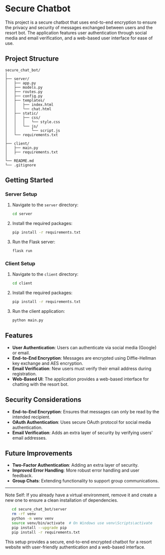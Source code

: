 # Secure Chatbot

This project is a secure chatbot that uses end-to-end encryption to ensure the privacy and security of messages exchanged between users and the resort bot. The application features user authentication through social media and email verification, and a web-based user interface for ease of use.

## Project Structure

```
secure_chat_bot/
│
├── server/
│   ├── app.py
│   ├── models.py
│   ├── routes.py
│   ├── config.py
│   ├── templates/
│   │   ├── index.html
│   │   └── chat.html
│   ├── static/
│   │   ├── css/
│   │   │   └── style.css
│   │   └── js/
│   │       └── script.js
│   └── requirements.txt
│
├── client/
│   ├── main.py
│   ├── requirements.txt
│
└── README.md
└── .gitignore
```

## Getting Started

### Server Setup

1. Navigate to the `server` directory:

   ```sh
   cd server
   ```

2. Install the required packages:

   ```sh
   pip install -r requirements.txt
   ```

3. Run the Flask server:

   ```sh
   flask run
   ```

### Client Setup

1. Navigate to the `client` directory:

   ```sh
   cd client
   ```

2. Install the required packages:

   ```sh
   pip install -r requirements.txt
   ```

3. Run the client application:

   ```sh
   python main.py
   ```

## Features

- **User Authentication**: Users can authenticate via social media (Google) or email.
- **End-to-End Encryption**: Messages are encrypted using Diffie-Hellman key exchange and AES encryption.
- **Email Verification**: New users must verify their email address during registration.
- **Web-Based UI**: The application provides a web-based interface for chatting with the resort bot.

## Security Considerations

- **End-to-End Encryption**: Ensures that messages can only be read by the intended recipient.
- **OAuth Authentication**: Uses secure OAuth protocol for social media authentication.
- **Email Verification**: Adds an extra layer of security by verifying users' email addresses.

## Future Improvements

- **Two-Factor Authentication**: Adding an extra layer of security.
- **Improved Error Handling**: More robust error handling and user feedback.
- **Group Chats**: Extending functionality to support group communications.

---

Note Self:
If you already have a virtual environment, remove it and create a new one to ensure a clean installation of dependencies.

 ```sh
    cd secure_chat_bot/server
    rm -rf venv
    python -m venv venv
    source venv/bin/activate  # On Windows use venv\Scripts\activate
    pip install --upgrade pip
    pip install -r requirements.txt
   ```

This setup provides a secure, end-to-end encrypted chatbot for a resort website with user-friendly authentication and a web-based interface.
